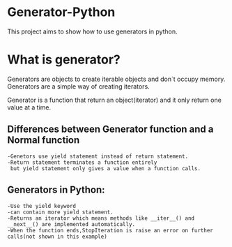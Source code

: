 # Generator-Python

This project aims to show how to use generators in python.

# What is generator?

Generators are objects to create iterable objects and don`t occupy memory.
Generators are a simple way of creating iterators.

Generator is a function that return an object(iterator) and it only return one value at a time.

## Differences between Generator function and a Normal function

    -Genetors use yield statement instead of return statement.
    -Return statement terminates a function entirely 
     but yield statement only gives a value when a function calls.

## Generators in Python: 

    -Use the yield keyword
    -can contain more yield statement.
    -Returns an iterator which means methods like __iter__() and __next__() are implemented automatically.
    -When the function ends,StopIteration is raise an error on further calls(not shown in this example)
